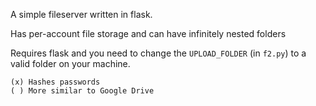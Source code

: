 A simple fileserver written in flask. 

Has per-account file storage and can have infinitely nested folders

Requires flask and you need to change the `UPLOAD_FOLDER` (in `f2.py`) to a valid folder on your machine.
```
(x) Hashes passwords
( ) More similar to Google Drive
```
